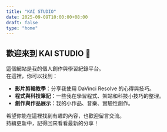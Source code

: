 ```yaml
---
title: "KAI STUDIO"
date: 2025-09-09T10:00:00+08:00
draft: false
type: "home"
---
```


## 歡迎來到 KAI STUDIO 🎉

這個網站是我的個人創作與學習紀錄平台。  
在這裡，你可以找到：

- **影片剪輯教學**：分享我使用 DaVinci Resolve 的心得與技巧。  
- **程式與科技筆記**：一些我在學習程式、架站和科技小技巧的整理。  
- **創作與作品展示**：我的小作品、音樂、實驗性創作。

希望你能在這裡找到有趣的內容，也歡迎留言交流。  
持續更新中，記得回來看看最新的分享！